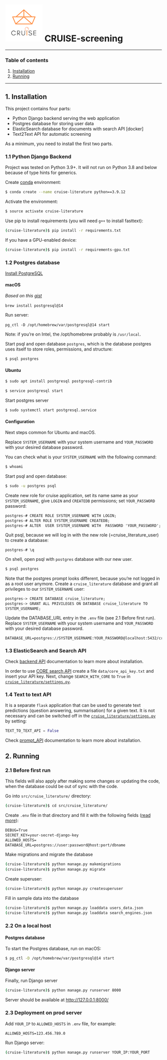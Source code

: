 # ![cruise-logo.png](src%2Fcruise_literature%2Fstatic%2Fimg%2Fcruise-logo-small.png) CRUISE-screening 

---

### Table of contents
1. [Installation](#installation)
2. [Running](#running)


---

## <a name='installation' /> 1. Installation

This project contains four parts:

- Python Django backend serving the web application
- Postgres database for storing user data
- ElasticSearch database for documents with search API [docker]
- Text2Text API for automatic screening

As a minimum, you need to install the first two parts.

### 1.1 Python Django Backend

Project was tested on Python 3.9+. It will not run on Python 3.8 and below because of type hints for generics.

Create [conda](https://docs.conda.io/en/latest/miniconda.html) environment:

```bash
$ conda create --name cruise-literature python==3.9.12
```

Activate the environment:

```bash
$ source activate cruise-literature
```

Use pip to install requirements (you will need `g++` to install fasttext):

```bash
(cruise-literature)$ pip install -r requirements.txt
```

If you have a GPU-enabled device:

```bash
(cruise-literature)$ pip install -r requirements-gpu.txt
```

### 1.2 Postgres database

[Install PostgreSQL](https://www.postgresql.org/download/)

#### macOS

*Based on this [gist](https://gist.github.com/phortuin/2fe698b6c741fd84357cec84219c6667)*

`brew install postgresql@14`

Run server:

`pg_ctl -D /opt/homebrew/var/postgresql@14 start`

Note: if you’re on Intel, the /opt/homebrew probably is `/usr/local`.

Start psql and open database `postgres`, which is the database postgres uses itself to store roles, permissions, and structure:

```bash
$ psql postgres
```

#### Ubuntu

```bash
$ sudo apt install postgresql postgresql-contrib
```

```bash
$ service postgresql start
```

Start postgres server

```bash
$ sudo systemctl start postgresql.service
```

#### Configuration

Next steps common for Ubuntu and macOS.

Replace `SYSTEM_USERNAME` with your system username and `YOUR_PASSWORD` with your desired database password.

You can check what is your `SYSTEM_USERNAME` with the following command:

```bash
$ whoami
```

Start psql and open database:

```bash
$ sudo -u postgres psql
```

Create new role for cruise application, set its name same as your `SYSTEM_USERNAME`, give `LOGIN` and `CREATEDB` permissions; set `YOUR_PASSWORD` password:

```postgres
postgres-# CREATE ROLE SYSTEM_USERNAME WITH LOGIN;
postgres-# ALTER ROLE SYSTEM_USERNAME CREATEDB;
postgres-# ALTER  USER SYSTEM_USERNAME WITH  PASSWORD 'YOUR_PASSWORD';
```

Quit psql, because we will log in with the new role (=cruise_literature_user) to create a database:

```postgres
postgres-# \q
```


On shell, open psql with `postgres` database with our new user.

```bash
$ psql postgres
```

Note that the postgres prompt looks different, because you’re not logged in as a root user anymore. Create a `cruise_literature` database and grant all privileges to our `SYSTEM_USERNAME` user:

```postgres
postgres-> CREATE DATABASE cruise_literature;
postgres-> GRANT ALL PRIVILEGES ON DATABASE cruise_literature TO SYSTEM_USERNAME;
```

Update the DATABASE_URL entry in the `.env` file (see 2.1 Before first run). Replace `SYSTEM_USERNAME` with your system username and `YOUR_PASSWORD` with your desired database password.

```text
DATABASE_URL=postgres://SYSTEM_USERNAME:YOUR_PASSWORD@localhost:5432/cruise_literature
```


### 1.3 ElasticSearch and Search API

Check [backend API](src/backend/README.md) documentation to learn more about installation.

In order to use [CORE search API](https://core.ac.uk/services/api) create a file `data/core_api_key.txt` and insert your API key.
Next, change `SEARCH_WITH_CORE` to  `True` in [`cruise_literature/settings.py`](src/cruise_literature/cruise_literature/settings.py).

### 1.4 Text to text API

It is a separate `flask` application that can be used to generate text predictions (question answering, summarisation) for a given text.
It is not necessary and can be switched off in the [`cruise_literature/settings.py`](src/cruise_literature/cruise_literature/settings.py) by setting:

```python
TEXT_TO_TEXT_API = False
```

Check [prompt_API](src/backend/prompt_api/README.md) documentation to learn more about installation.


## <a name='running' /> 2. Running

### 2.1 Before first run

This fields will also apply after making some changes or updating the code, when the database could be out of sync with the code.

Go into `src/cruise_literature/` directory: 

```bash
(cruise-literature)$ cd src/cruise_literature/
```

Create `.env` file in that directory and fill it with the following fields ([read more](https://django-environ.readthedocs.io/en/latest/quickstart.html)):

```text
DEBUG=True
SECRET_KEY=your-secret-django-key
ALLOWED_HOSTS=
DATABASE_URL=postgres://user:password@host:port/dbname
```

Make migrations and migrate the database

```bash
(cruise-literature)$ python manage.py makemigrations
(cruise-literature)$ python manage.py migrate
```

Create superuser:

```bash
(cruise-literature)$ python manage.py createsuperuser
```

Fill in sample data into the database

```bash
(cruise-literature)$ python manage.py loaddata users_data.json
(cruise-literature)$ python manage.py loaddata search_engines.json
```


### 2.2 On a local host

#### Postgres database

To start the Postgres database, run on macOS:

```bash
$ pg_ctl -D /opt/homebrew/var/postgresql@14 start
```

#### Django server

Finally, run Django server

```bash
(cruise-literature)$ python manage.py runserver 8000
```

Server should be available at http://127.0.0.1:8000/


### 2.3 Deployment on prod server

Add `YOUR_IP` to `ALLOWED_HOSTS` in `.env` file, for example:

```text
ALLOWED_HOSTS=123.456.789.0
```

Run Django server:

```bash
(cruise-literature)$ python manage.py runserver YOUR_IP:YOUR_PORT
```
